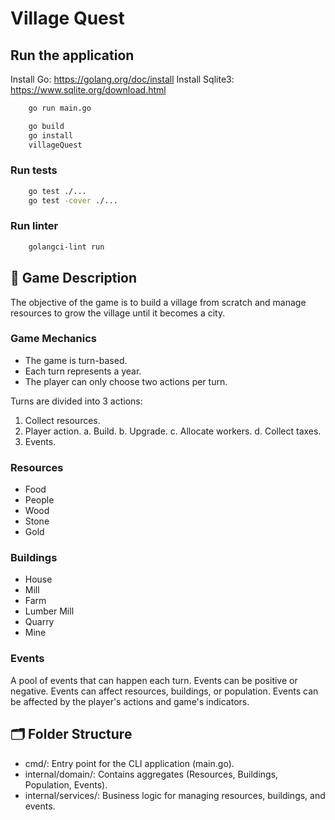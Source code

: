 # Village Quest

## Run the application

Install Go: https://golang.org/doc/install
Install Sqlite3: https://www.sqlite.org/download.html

```bash
    go run main.go
```

```bash
    go build
    go install
    villageQuest
```

### Run tests

```bash
    go test ./...
    go test -cover ./...
```

### Run linter

```bash
    golangci-lint run
```

## 📝 Game Description

The objective of the game is to build a village from scratch and manage resources to grow the village until it becomes a city.

### Game Mechanics

- The game is turn-based.
- Each turn represents a year.
- The player can only choose two actions per turn.

Turns are divided into 3 actions:

1. Collect resources.
2. Player action.
   a. Build.
   b. Upgrade.
   c. Allocate workers.
   d. Collect taxes.
3. Events.

### Resources

- Food
- People
- Wood
- Stone
- Gold

### Buildings

- House
- Mill
- Farm
- Lumber Mill
- Quarry
- Mine

### Events

A pool of events that can happen each turn. Events can be positive or negative.
Events can affect resources, buildings, or population.
Events can be affected by the player's actions and game's indicators.

## 🗂️ Folder Structure

- cmd/: Entry point for the CLI application (main.go).
- internal/domain/: Contains aggregates (Resources, Buildings, Population, Events).
- internal/services/: Business logic for managing resources, buildings, and events.
